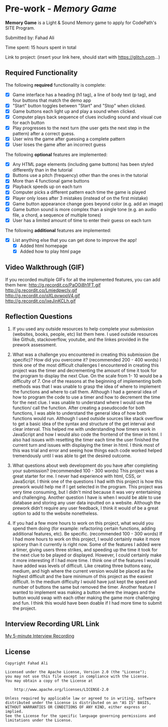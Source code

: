 # Pre-work - _Memory Game_

**Memory Game** is a Light & Sound Memory game to apply for CodePath's SITE Program.

Submitted by: Fahad Ali

Time spent: 15 hours spent in total

Link to project: (insert your link here, should start with https://glitch.com...)

## Required Functionality

The following **required** functionality is complete:

- [x] Game interface has a heading (h1 tag), a line of body text (p tag), and four buttons that match the demo app
- [x] "Start" button toggles between "Start" and "Stop" when clicked.
- [x] Game buttons each light up and play a sound when clicked.
- [x] Computer plays back sequence of clues including sound and visual cue for each button
- [x] Play progresses to the next turn (the user gets the next step in the pattern) after a correct guess.
- [x] User wins the game after guessing a complete pattern
- [x] User loses the game after an incorrect guess

The following **optional** features are implemented:

- [x] Any HTML page elements (including game buttons) has been styled differently than in the tutorial
- [x] Buttons use a pitch (frequency) other than the ones in the tutorial
- [x] More than 4 functional game buttons
- [x] Playback speeds up on each turn
- [x] Computer picks a different pattern each time the game is played
- [x] Player only loses after 3 mistakes (instead of on the first mistake)
- [x] Game button appearance change goes beyond color (e.g. add an image)
- [x] Game button sound is more complex than a single tone (e.g. an audio file, a chord, a sequence of multiple tones)
- [x] User has a limited amount of time to enter their guess on each turn

The following **additional** features are implemented:

- [x] List anything else that you can get done to improve the app!
  - [x] Added html homepage
  - [x] Added how to play html page

## Video Walkthrough (GIF)

If you recorded multiple GIFs for all the implemented features, you can add them here:
http://g.recordit.co/PaO0i8h1FT.gif <br>
http://g.recordit.co/Lmiedpwcly.gif <br>
http://g.recordit.co/qXLqvwopV4.gif <br>
http://g.recordit.co/ixeJinKCLh.gif

## Reflection Questions

1. If you used any outside resources to help complete your submission (websites, books, people, etc) list them here.
   I used outside resources like Github, stackoverflow, youtube, and the linkes provided in the prework assessment.

2. What was a challenge you encountered in creating this submission (be specific)? How did you overcome it? (recommended 200 - 400 words)
   I think one of the most difficult challenges I encountered in creating this project was the timer and decrementing the amount of time it took for the program to display the next Clue.
   On the scale from 1- 10 would be a difficulty of 7.
   One of the reasons at the beginning of implementing both methods was that I was unable to grasp the idea of where to implement the functions and where to call them.
   Although I had a general idea of how to program the code to use a timer and how to decrement the time for the next clue.
   I was unable to understand where I would use the function/ call the function. After creating a pseudocode for both functions,
   I was able to understand the general idea of how both functions would run.
   Although I used outside sources like stack overflow to get a basic idea of the syntax and structure of the get interval and clear interval.
   This helped me with understanding how timers work in JavaScript and how I would also code the frontend of the timer in html.
   I also had issues with resetting the timer each time the user finished the current turn and issues with displaying the timer in html.
   I think most of this was trial and error and seeing how things each code worked helped tremendously until I was able to get the desired outcome.

3. What questions about web development do you have after completing your submission? (recommended 100 - 300 words)
   This project was a great starter for me. I never had experience with html, CSS, or JavaScript. I think one of the questions I had with this project is how this prework would help me if I get selected in the program. This project was very time consuming, but I didn't mind because it was very entertaining and challenging. Another question I have is when I would be able to use database and storing any user data inputted on a website. Although the prework didn’t require any user feedback, I think it would of be a great option to add to the website nonetheless. 

4. If you had a few more hours to work on this project, what would you spend them doing (for example: refactoring certain functions, adding additional features, etc). Be specific. (recommended 100 - 300 words)
   If I had more hours to work on this project, I would certainly make it more spicery than it currently is right now. Some of the features I added were a timer, giving users three strikes, and speeding up the time it took for the next clue to be played or displayed. However, I could certainly make it more interesting if I had more time. I think one of the features I would have added was levels of difficult. Like creating three buttons easy, medium, and high where the current version would be placed as the highest difficult and the bare minimum of this project as the easiest difficult. In the medium difficulty I would have just kept the speed and number of buttons the same but removed the timer. Another feature I wanted to implement was making a button where the images and the button would swap with each other making the game more challenging and fun. I think this would have been doable if I had more time to submit the project.

## Interview Recording URL Link

[My 5-minute Interview Recording](your-link-here)

## License

    Copyright Fahad Ali

    Licensed under the Apache License, Version 2.0 (the "License");
    you may not use this file except in compliance with the License.
    You may obtain a copy of the License at

        http://www.apache.org/licenses/LICENSE-2.0

    Unless required by applicable law or agreed to in writing, software
    distributed under the License is distributed on an "AS IS" BASIS,
    WITHOUT WARRANTIES OR CONDITIONS OF ANY KIND, either express or implied.
    See the License for the specific language governing permissions and
    limitations under the License.

